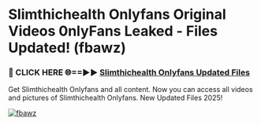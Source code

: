 # Slimthichealth Onlyfans Original Videos 0nlyFans Leaked - Files Updated! (fbawz)

<h3>🔴 CLICK HERE 🌐==►► <a href="https://tinyurl.com/2jnfzry5" rel="nofollow">Slimthichealth Onlyfans Updated Files</a></h3>

Get Slimthichealth Onlyfans and all content. Now you can access all videos and pictures of Slimthichealth Onlyfans. New Updated Files 2025!

[![fbawz](https://i.imgur.com/GyGTBgg.gif)](https://tinyurl.com/2jnfzry5)
